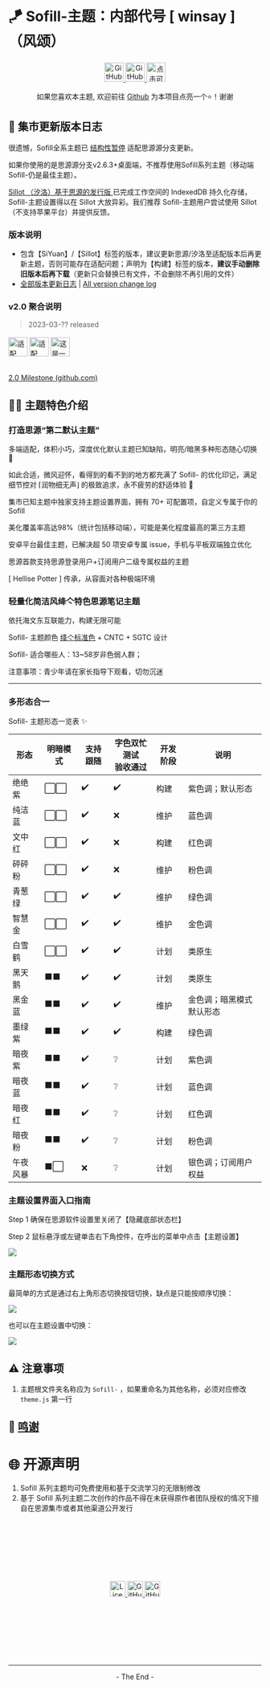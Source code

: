 # 🪁 Sofill-主题：内部代号 [ winsay ]（风颂）

<p align="center">
    <a href="https://github.com/Hi-Windom/winsay/releases">
    <img alt="GitHub release (latest by date including pre-releases)" title="github上的最新版本" src="https://img.shields.io/github/v/release/Hi-Windom/winsay?include_prereleases&logo=GitHub"  style="cursor:pointer;height: 38px;margin: 5px auto;">
    <img alt="GitHub (Pre-)Release Date" title="github上最新版本的发布日期" src="https://img.shields.io/github/release-date-pre/Hi-Windom/winsay?logo=GitHub" style="cursor:pointer;height: 38px;margin: 5px auto;">
    </a>
    <a href="tencent://AddContact/?fromId=45&fromSubId=1&subcmd=all&uin=694357845&website=www.oicqzone.com"><img title="点击可添加QQ好友" src="https://img.shields.io/badge/QQ-694357845-blue?logo=Tencent QQ" style="cursor:pointer;height: 38px;margin: 5px auto;"></a>
</p>

<p align="center">如果您喜欢本主题, 欢迎前往 <a href="https://github.com/Hi-Windom/winsay">Github</a> 为本项目点亮一个⭐！谢谢</p>

## 📜 集市更新版本日志

很遗憾，Sofill全系主题已 [结构性暂停](https://github.com/Hi-Windom/winsay/issues/914) 适配思源源分支更新。

如果你使用的是思源源分支v2.6.3+桌面端，不推荐使用Sofill系列主题（移动端Sofill-仍是最佳主题）。

[Sillot （汐洛）基于思源的发行版 ](https://github.com/Hi-Windom/Sillot)已完成工作空间的 IndexedDB 持久化存储，Sofill-主题设置得以在 Sillot 大放异彩。我们推荐 Sofill-主题用户尝试使用 Sillot （不支持苹果平台）并提供反馈。

### 版本说明

* 包含【SiYuan】/【Sillot】标签的版本，建议更新思源/汐洛至适配版本后再更新主题，否则可能存在适配问题；声明为【构建】标签的版本，**建议手动删除旧版本后再下载**（更新只会替换已有文件，不会删除不再引用的文件）
* [全部版本更新日志](https://gitee.com/soltus/Sofill/blob/main/CHANGELOG/winsay.md)  |  [All version change log](https://github.com/Hi-Windom/Sofill/blob/main/CHANGELOG/winsay.md)

### v2.0 聚合说明

> 2023-03-?? released

<p>
<img src="https://img.shields.io/badge/Sillot-0.10-pink" alt="适配 Sillot v0.10" title="建议先更新汐洛版本" style="cursor:pointer;height: 38px;margin: 3px auto;"/>
<img src="https://img.shields.io/badge/SiYuan-2.6.2-green" alt="适配 SiYuan v2.6.2" title="建议先更新思源版本" style="cursor:pointer;height: 38px;margin: 3px auto;"/>
<img src="https://img.shields.io/badge/-%E6%9E%84%E5%BB%BA-yellow" alt="这是一个构建版本" title="建议手动删除旧版本后再下载，而不是直接更新" style="cursor:pointer;height: 38px;margin: 3px auto;"/> <br>
<img src="https://img.shields.io/badge/Android-PASS-green?logo=Android" title="" style="margin: 3px auto;"/>
<img src="https://img.shields.io/badge/Windows 11-PASS-green?logo=Windows 11" title="" style="margin: 3px auto;"/>
<img src="https://img.shields.io/badge/Docker-PASS-green?logo=Docker" title="" style="margin: 3px auto;"/>
</p>

[2.0 Milestone (github.com)](https://github.com/Hi-Windom/winsay/milestone/139)

## 🏳️‍🌈 主题特色介绍

### 打造思源“第二默认主题”

多端适配，体积小巧，深度优化默认主题已知缺陷，明亮/暗黑多种形态随心切换 🎨

如此合适，微风迎怀，看得到的看不到的地方都充满了 Sofill- 的优化印记，满足细节控对 ⌈润物细无声⌋ 的极致追求，永不疲劳的舒适体验 🎡

集市已知主题中独家支持主题设置界面，拥有 70+ 可配置项，自定义专属于你的 Sofill

美化覆盖率高达98%（统计包括移动端），可能是美化程度最高的第三方主题

安卓平台最佳主题，已解决超 50 项安卓专属 issue，手机与平板双端独立优化

思源首款支持思源登录用户+订阅用户二级专属权益的主题

[ Hellise Potter ] 传承，从容面对各种极端环境

### 轻量化简洁风绛亽特色思源笔记主题

依托海文东互联能力，构建无限可能

Sofill- 主题颜色 [绛亽标准色](https://github.com/Hi-Windom/Sofill/wiki/Sofill-%E7%B3%BB%E5%88%97%E4%B8%BB%E9%A2%98%E9%80%9A%E7%94%A8%E6%A0%87%E5%87%86%E8%89%B2) + CNTC + SGTC 设计

Sofill- 适合哪些人：13~58岁非色弱人群；

注意事项：青少年请在家长指导下观看，切勿沉迷

---

### 多形态合一

Sofill- 主题形态一览表 ✨

| 形态     | 明暗模式 | 支持跟随 | 字色双忙测试<br />验收通过 | 开发阶段 | 说明                     |
| -------- | -------- | -------- | -------------------------- | -------- | ------------------------ |
| 绝绝紫   | ⬜⬜     | ✔️     | ✔️                       | 构建     | 紫色调；默认形态         |
| 纯洁蓝   | ⬜⬜     | ✔️     | ❌                         | 维护     | 蓝色调                   |
| 文中红   | ⬜⬜     | ✔️     | ❌                         | 构建     | 红色调                   |
| 砰砰粉   | ⬜⬜     | ✔️     | ❌                         | 维护     | 粉色调                   |
| 青葱绿   | ⬜⬜     | ✔️     | ✔️                       | 维护     | 绿色调                   |
| 智慧金   | ⬜⬜     | ✔️     | ✔️                       | 维护     | 金色调                   |
| 白雪鹤   | ⬜⬜     | ✔️     | ✔️                       | 计划     | 类原生                   |
| 黑天鹅   | ⬛⬛     | ✔️     | ✔️                       | 计划     | 类原生                   |
| 黑金蓝   | ⬛⬛     | ✔️     | ✔️                       | 维护     | 金色调；暗黑模式默认形态 |
| 墨绿紫   | ⬛⬛     | ✔️     | ✔️                       | 构建     | 绿色调                   |
| 暗夜紫   | ⬛⬛     | ✔️     | ❔                         | 计划     | 紫色调                   |
| 暗夜蓝   | ⬛⬛     | ✔️     | ❔                         | 计划     | 蓝色调                   |
| 暗夜红   | ⬛⬛     | ✔️     | ❔                         | 计划     | 红色调                   |
| 暗夜粉   | ⬛⬛     | ✔️     | ❔                         | 计划     | 粉色调                   |
| 午夜风暴 | ⬛⬜     | ❌       | ❔                         | 计划     | 银色调；订阅用户权益     |

### 主题设置界面入口指南

Step 1 确保在思源软件设置里关闭了【隐藏底部状态栏】

Step 2 鼠标悬浮或左键单击右下角控件，在呼出的菜单中点击【主题设置】

<img src="https://b3logfile.com/siyuan/1662398123089/assets/image-20221130191023-ml78khi.png"/>

### 主题形态切换方式

最简单的方式是通过右上角形态切换按钮切换，缺点是只能按顺序切换：

<img src="https://b3logfile.com/siyuan/1662398123089/assets/image-20230101182817-kpxb91q.png"/>

也可以在主题设置中切换：

<img src="https://b3logfile.com/siyuan/1662398123089/assets/image-20230101182746-lnyr798.png"/>

## ⚠️ 注意事项

1. 主题根文件夹名称应为 `Sofill-` ，如果重命名为其他名称，必须对应修改 `theme.js` 第一行

## 🎈 [鸣谢](https://github.com/Hi-Windom/Sofill/blob/main/P%26L.md)

# 🌐 开源声明

1. Sofill 系列主题均可免费使用和基于交流学习的无限制修改
2. 基于 Sofill 系列主题二次创作的作品不得在未获得原作者团队授权的情况下擅自在思源集市或者其他渠道公开发行

<p align="center" style="margin: 131px auto;">
    <img src="https://img.shields.io/github/license/Hi-Windom/winsay?logo=GitHub" alt="License" style="cursor:pointer;height: 31px;margin: 5px auto;"><a href="https://github.com/Hi-Windom/winsay/issues?q=is%3Aopen+is%3Aissue">
    <img alt="GitHub open issues" src="https://img.shields.io/github/issues-raw/Hi-Windom/winsay?logo=GitHub" style="cursor:pointer;height: 31px;margin: 5px auto;"/>
    </a><a href="https://github.com/Hi-Windom/winsay/issues?q=is%3Aissue+is%3Aclosed">
    <img alt="GitHub closed issues" src="https://img.shields.io/github/issues-closed-raw/Hi-Windom/winsay?logo=GitHub" style="cursor:pointer;height: 31px;margin: 5px auto;">
    </a>
</p>

---

<p style="text-align:center">- The End -</p>
